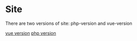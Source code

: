 # Site

There are two versions of site: php-version and vue-version

[vue version](https://github.com/teraaret/ar-site/tree/vue-version)
[php version](https://github.com/teraaret/ar-site/tree/php-version)